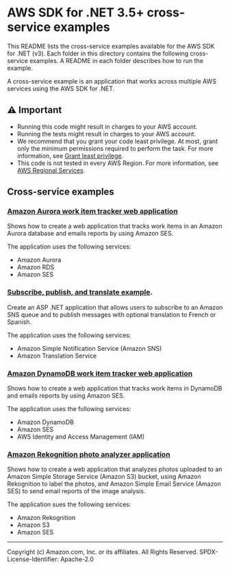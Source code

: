 # AWS SDK for .NET 3.5+ cross-service examples

This README lists the cross-service examples available for the AWS SDK for 
.NET (v3). Each folder in this directory contains the following cross-service 
examples. A README in each folder describes how to run the example.

A cross-service example is an application that works across multiple AWS services 
using the AWS SDK for .NET.

## ⚠️ Important
* Running this code might result in charges to your AWS account. 
* Running the tests might result in charges to your AWS account.
* We recommend that you grant your code least privilege. At most, grant only the minimum permissions required to perform the task. For more information, see [Grant least privilege](https://docs.aws.amazon.com/IAM/latest/UserGuide/best-practices.html#grant-least-privilege). 
* This code is not tested in every AWS Region. For more information, see [AWS Regional Services](https://aws.amazon.com/about-aws/global-infrastructure/regional-product-services).

## Cross-service examples

### [Amazon Aurora work item tracker web application](AuroraItemTracker/Readme.md)

Shows how to create a web application that tracks work items in an Amazon Aurora database
and emails reports by using Amazon SES.

The application uses the following services:

- Amazon Aurora
- Amazon RDS
- Amazon SES

### [Subscribe, publish, and translate example](SubscribePublishTranslate/Readme.md).

Create an ASP .NET application that allows users to subscribe to an Amazon SNS
queue and to publish messages with optional translation to French or Spanish.

The application uses the following services:

  - Amazon Simple Notification Service (Amazon SNS)
  - Amazon Translation Service

### [Amazon DynamoDB work item tracker web application](DynamodbWebApp/Readme.md)

Shows how to create a web application that tracks work items in DynamoDB and emails 
reports by using Amazon SES.

The application uses the following services:

- Amazon DynamoDB
- Amazon SES
- AWS Identity and Access Management (IAM)

### [Amazon Rekognition photo analyzer application](PhotoAnalyzerApp/Readme.md)

Shows how to create a web application that analyzes photos uploaded to an Amazon Simple Storage Service (Amazon S3) bucket, using Amazon Rekognition to label the photos, and Amazon Simple Email Service (Amazon SES) to send email reports of the image analysis.

The application sues the following services:

- Amazon Rekognition
- Amazon S3
- Amazon SES

---

Copyright (c) Amazon.com, Inc. or its affiliates. All Rights Reserved. SPDX-License-Identifier: Apache-2.0